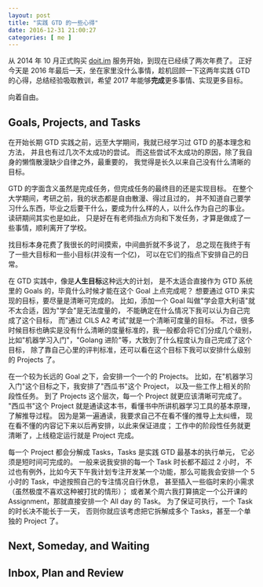 ```yaml
--- 
layout: post
title: "实践 GTD 的一些心得"
date: 2016-12-31 21:00:27
categories: [ me ]
---
```


从 2014 年 10 月正式购买 [doit.im][doit] 服务开始，到现在已经续了两次年费了。
正好今天是 2016 年最后一天，坐在家里没什么事情，趁机回顾一下这两年实践
GTD 的心得，总结经验吸取教训，希望 2017 年能够**完成**更多事情、实现更多目标。

向着自由。

<!-- more -->

## Goals, Projects, and Tasks

在开始长期 GTD 实践之前，远至大学期间，我就已经学习过 GTD 的基本理念和方法，
并且也有过几次不太成功的尝试。
而这些尝试不太成功的原因，除了我自身的懒惰散漫缺少自律之外，最重要的，
我觉得是长久以来自己没有什么清晰的目标。

GTD 的字面含义虽然是完成任务，但完成任务的最终目的还是实现目标。
在整个大学期间，考研之前，我的状态都是自由散漫、得过且过的，
并不知道自己要学习什么东西，毕业之后要干什么，要成为什么样的人，以什么作为自己的事业。
读研期间其实也是如此，
只是好在有老师指点方向和下发任务，才算是做成了一些事情，顺利离开了学校。

找目标本身花费了我很长的时间摸索，中间曲折就不多说了，
总之现在我终于有了一些大目标和一些小目标(并没有一个亿)，
可以在它们的指点下安排自己的日常。

在 GTD 实践中，像是**人生目标**这种远大的计划，
是不太适合直接作为 GTD 系统里的 Goals 的，毕竟什么时候才能在这个 Goal 上点完成呢？
想要通过 GTD 来实现的目标，要尽量是清晰可完成的。
比如，添加一个 Goal 叫做"学会意大利语"就不太合适，因为"学会"是无法度量的，
不能确定在什么情况下我可以认为自己完成了这个目标，
而"通过 CILS A2 考试"就是一个清晰可度量的目标。
不过，很多时候目标也确实是没有什么清晰的度量标准的，我一般都会将它们分成几个级别，
比如"机器学习入门"，"Golang 进阶"等，大致到了什么程度认为自己完成了这个目标，
除了靠自己心里的评判标准，还可以看在这个目标下我可以安排什么级别的 Projects 了。

在一个较为长远的 Goal 之下，会安排一个一个的 Projects。
比如，在"机器学习入门"这个目标之下，我安排了"西瓜书"这个 Project，
以及一些工作上相关的阶段性任务。
到了 Projects 这个层次，每一个 Project 就更应该清晰可完成了。
"西瓜书"这个 Project 就是通读这本书，看懂书中所讲机器学习工具的基本原理，
了解推导过程。
因为是第一遍通读，我要求自己不在看不懂的推导上太纠缠，
现在看不懂的内容记下来以后再安排，以此来保证进度；
工作中的阶段性任务就更清晰了，上线稳定运行就是 Project 完成。

每一个 Project 都会分解成 Tasks，Tasks 是实践 GTD 最基本的执行单元，
它必须是短时间可完成的。
一般来说我安排的每一个 Task 时长都不超过 2 小时，
不过也有例外，比如今天下午我计划专注开发某一个功能，那么可能我会安排一个
5 小时的 Task，中途按照自己的专注情况自行休息，
甚至插入一些临时来的小需求（虽然极度不喜欢这种被打扰的情形）；
或者某个周六我打算搞定一个公开课的 Assignment，那就直接安排一个 All day 的 Task。
为了保证可执行，一个 Task 的时长决不能长于一天，
否则你就应该考虑把它拆解成多个 Tasks，甚至一个单独的 Project 了。

## Next, Someday, and Waiting
## Inbox, Plan and Review

[doit]:     http://doit.im/

